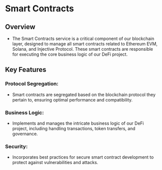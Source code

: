 # Smart Contracts 

## Overview

* The Smart Contracts service is a critical component of our blockchain layer, designed to manage all smart contracts related to Ethereum EVM, Solana, and Injective Protocol. These smart contracts are responsible for executing the core business logic of our DeFi project. 

## Key Features

### Protocol Segregation: 
* Smart contracts are segregated based on the blockchain protocol they pertain to, ensuring optimal performance and compatibility.

### Business Logic: 
* Implements and manages the intricate business logic of our DeFi project, including handling transactions, token transfers, and governance.

### Security: 
* Incorporates best practices for secure smart contract development to protect against vulnerabilities and attacks.